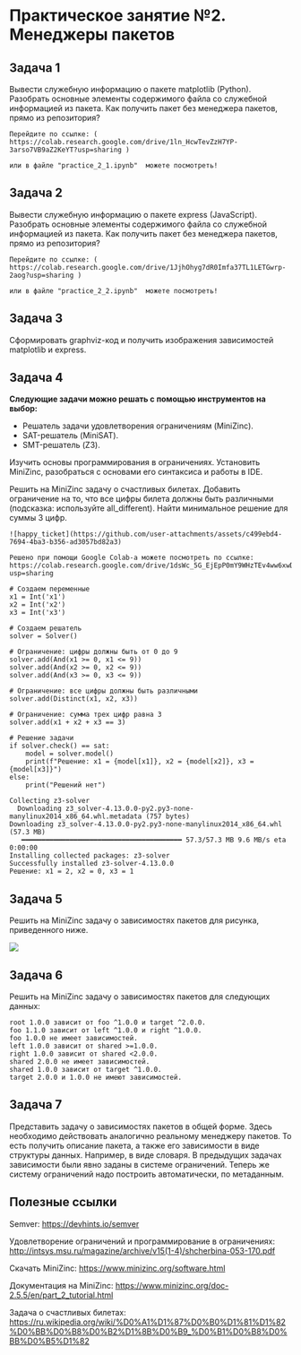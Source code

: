 # Практическое занятие №2. Менеджеры пакетов

## Задача 1

Вывести служебную информацию о пакете matplotlib (Python). Разобрать основные элементы содержимого файла со служебной информацией из пакета. Как получить пакет без менеджера пакетов, прямо из репозитория?
```
Перейдите по ссылке: ( https://colab.research.google.com/drive/1ln_HcwTevZzH7YP-3arso7VB9aZ2KeYT?usp=sharing )

или в файле "practice_2_1.ipynb"  можете посмотреть!
```

## Задача 2

Вывести служебную информацию о пакете express (JavaScript). Разобрать основные элементы содержимого файла со служебной информацией из пакета. Как получить пакет без менеджера пакетов, прямо из репозитория?
```
Перейдите по ссылке: ( https://colab.research.google.com/drive/1JjhOhyg7dR0Imfa37TL1LETGwrp-2aog?usp=sharing )

или в файле "practice_2_2.ipynb"  можете посмотреть!
```

## Задача 3

Сформировать graphviz-код и получить изображения зависимостей matplotlib и express.

## Задача 4

**Следующие задачи можно решать с помощью инструментов на выбор:**

* Решатель задачи удовлетворения ограничениям (MiniZinc).
* SAT-решатель (MiniSAT).
* SMT-решатель (Z3).

Изучить основы программирования в ограничениях. Установить MiniZinc, разобраться с основами его синтаксиса и работы в IDE.

Решить на MiniZinc задачу о счастливых билетах. Добавить ограничение на то, что все цифры билета должны быть различными (подсказка: используйте all_different). Найти минимальное решение для суммы 3 цифр.

```
![happy_ticket](https://github.com/user-attachments/assets/c499ebd4-7694-4ba3-b356-ad3057bd82a3)
```
```
Решено при помощи Google Colab-a можете посмотреть по ссылке:
https://colab.research.google.com/drive/1dsWc_5G_EjEpP0mY9WHzTEv4ww6xwDaZ?usp=sharing
```
```
# Создаем переменные
x1 = Int('x1')
x2 = Int('x2')
x3 = Int('x3')

# Создаем решатель
solver = Solver()

# Ограничение: цифры должны быть от 0 до 9
solver.add(And(x1 >= 0, x1 <= 9))
solver.add(And(x2 >= 0, x2 <= 9))
solver.add(And(x3 >= 0, x3 <= 9))

# Ограничение: все цифры должны быть различными
solver.add(Distinct(x1, x2, x3))

# Ограничение: сумма трех цифр равна 3
solver.add(x1 + x2 + x3 == 3)

# Решение задачи
if solver.check() == sat:
    model = solver.model()
    print(f"Решение: x1 = {model[x1]}, x2 = {model[x2]}, x3 = {model[x3]}")
else:
    print("Решений нет")
```

```
Collecting z3-solver
  Downloading z3_solver-4.13.0.0-py2.py3-none-manylinux2014_x86_64.whl.metadata (757 bytes)
Downloading z3_solver-4.13.0.0-py2.py3-none-manylinux2014_x86_64.whl (57.3 MB)
   ━━━━━━━━━━━━━━━━━━━━━━━━━━━━━━━━━━━━━━━━ 57.3/57.3 MB 9.6 MB/s eta 0:00:00
Installing collected packages: z3-solver
Successfully installed z3-solver-4.13.0.0
Решение: x1 = 2, x2 = 0, x3 = 1
```
## Задача 5

Решить на MiniZinc задачу о зависимостях пакетов для рисунка, приведенного ниже.

![](images/pubgrub.png)

## Задача 6

Решить на MiniZinc задачу о зависимостях пакетов для следующих данных:

```
root 1.0.0 зависит от foo ^1.0.0 и target ^2.0.0.
foo 1.1.0 зависит от left ^1.0.0 и right ^1.0.0.
foo 1.0.0 не имеет зависимостей.
left 1.0.0 зависит от shared >=1.0.0.
right 1.0.0 зависит от shared <2.0.0.
shared 2.0.0 не имеет зависимостей.
shared 1.0.0 зависит от target ^1.0.0.
target 2.0.0 и 1.0.0 не имеют зависимостей.
```

## Задача 7

Представить задачу о зависимостях пакетов в общей форме. Здесь необходимо действовать аналогично реальному менеджеру пакетов. То есть получить описание пакета, а также его зависимости в виде структуры данных. Например, в виде словаря. В предыдущих задачах зависимости были явно заданы в системе ограничений. Теперь же систему ограничений надо построить автоматически, по метаданным.

## Полезные ссылки

Semver: https://devhints.io/semver

Удовлетворение ограничений и программирование в ограничениях: http://intsys.msu.ru/magazine/archive/v15(1-4)/shcherbina-053-170.pdf

Скачать MiniZinc: https://www.minizinc.org/software.html

Документация на MiniZinc: https://www.minizinc.org/doc-2.5.5/en/part_2_tutorial.html

Задача о счастливых билетах: https://ru.wikipedia.org/wiki/%D0%A1%D1%87%D0%B0%D1%81%D1%82%D0%BB%D0%B8%D0%B2%D1%8B%D0%B9_%D0%B1%D0%B8%D0%BB%D0%B5%D1%82
